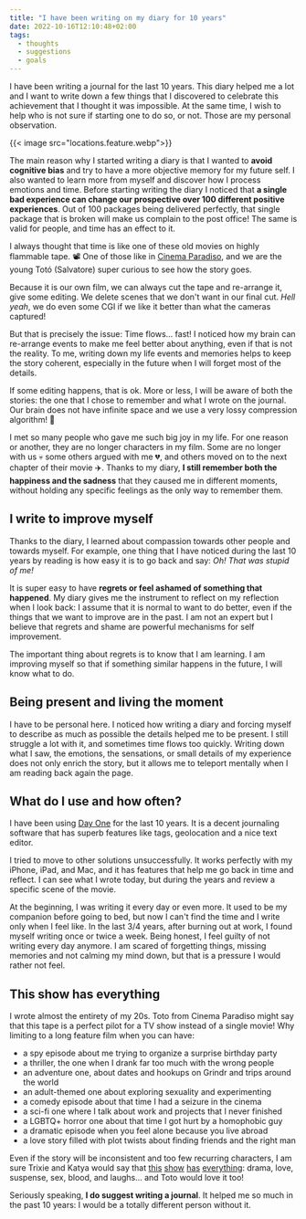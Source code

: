 ```yaml
---
title: "I have been writing on my diary for 10 years"
date: 2022-10-16T12:10:48+02:00
tags:
  - thoughts
  - suggestions
  - goals
---
```

I have been writing a journal for the last 10 years. This diary helped me a lot
and I want to write down a few things that I discovered to celebrate this
achievement that I thought it was impossible. At the same time, I wish to help
who is not sure if starting one to do so, or not. Those are my personal
observation.

<!-- more -->

{{< image src="locations.feature.webp">}}

The main reason why I started writing a diary is that I wanted to **avoid
cognitive bias** and try to have a more objective memory for my future self.
I also wanted to learn more from myself and discover how I process emotions and
time. Before starting writing the diary I noticed that **a single bad experience
can change our prospective over 100 different positive experiences**. Out of 100
packages being delivered perfectly, that single package that is broken will make
us complain to the post office! The same is valid for people, and time has an
effect to it.

I always thought that time is like one of these old movies on highly flammable
tape. 📽 One of those like in [Cinema Paradiso](https://en.wikipedia.org/wiki/Cinema_Paradiso),
and we are the young Totó (Salvatore) super curious to see how the story goes.

Because it is our own film, we can always cut the tape and re-arrange it, give
some editing. We delete scenes that we don't want in our final cut. _Hell yeah_,
we do even some CGI if we like it better than what the cameras captured!

But that is precisely the issue: Time flows... fast! I noticed how my brain can
re-arrange events to make me feel better about anything, even if that is not the
reality. To me, writing down my life events and memories helps to keep the story
coherent, especially in the future when I will forget most of the details.

If some editing happens, that is ok. More or less, I will be aware of both the
stories: the one that I chose to remember and what I wrote on the journal. Our
brain does not have infinite space and we use a very lossy compression
algorithm! 🤣

I met so many people who gave me such big joy in my life. For one reason or
another, they are no longer characters in my film. Some are no longer with us
💀 some others argued with me 💔, and others moved on to the next chapter of
their movie ✈️. Thanks to my diary, **I still remember both the happiness and the
sadness** that they caused me in different moments, without holding any specific
feelings as the only way to remember them.

## I write to improve myself

Thanks to the diary, I learned about compassion towards other people and towards
myself. For example, one thing that I have noticed during the last 10 years by
reading is how easy it is to go back and say: _Oh! That was stupid of me!_  

It is super easy to have **regrets or feel ashamed of something that happened**.
My diary gives me the instrument to reflect on my reflection when I look back:
I assume that it is normal to want to do better, even if the things that we want
to improve are in the past. I am not an expert but I believe that regrets and
shame are powerful mechanisms for self improvement.

The important thing about regrets is to know that I am learning. I am improving
myself so that if something similar happens in the future, I will know what
to do.

## Being present and living the moment

I have to be personal here. I noticed how writing a diary and forcing myself to
describe as much as possible the details helped me to be present. I still
struggle a lot with it, and sometimes time flows too quickly. Writing
down what I saw, the emotions, the sensations, or small details of my experience
does not only enrich the story, but it allows me to teleport mentally when I am
reading back again the page.

## What do I use and how often?

I have been using [Day One](https://dayoneapp.com) for the last 10 years. It is
a decent journaling software that has superb features like tags, geolocation and
a nice text editor.

I tried to move to other solutions unsuccessfully. It works perfectly with my
iPhone, iPad, and Mac, and it has features that help me go back in time and
reflect. I can see what I wrote today, but during the years and review a
specific scene of the movie.

At the beginning, I was writing it every day or even more. It used to be my
companion before going to bed, but now I can't find the time and I write only
when I feel like. In the last 3/4 years, after burning out at work, I
found myself writing once or twice a week. Being honest, I feel guilty of not
writing every day anymore. I am scared of forgetting things, missing memories
and not calming my mind down, but that is a pressure I would rather not feel.

## This show has everything

I wrote almost the entirety of my 20s. Toto from Cinema Paradiso might say
that this tape is a perfect pilot for a TV show instead of a single movie! Why
limiting to a long feature film when you can have:

* a spy episode about me trying to organize a surprise birthday party
* a thriller, the one when I drank far too much with the wrong people
* an adventure one, about dates and hookups on Grindr and trips around the world
* an adult-themed one about exploring sexuality and experimenting
* a comedy episode about that time I had a seizure in the cinema
* a sci-fi one where I talk about work and projects that I never finished
* a LGBTQ+ horror one about that time I got hurt by a homophobic guy
* a dramatic episode when you feel alone because you live abroad
* a love story filled with plot twists about finding friends and the right man

Even if the story will be inconsistent and too few recurring characters, I am
sure Trixie and Katya would say that [this](https://youtu.be/6nvDC9YSMvQ?t=1310)
[show](https://youtu.be/8jqs2XKe3Xg?t=1206)
[has](https://youtu.be/Wmw9WcFe9Mo?t=1142)
[everything](https://youtu.be/jKMGFaF1YbE?t=1034): drama, love,
suspense, sex, blood, and laughs... and Toto would love it too!

Seriously speaking, **I do suggest writing a journal**. It helped me so much
in the past 10 years: I would be a totally different person without it.
